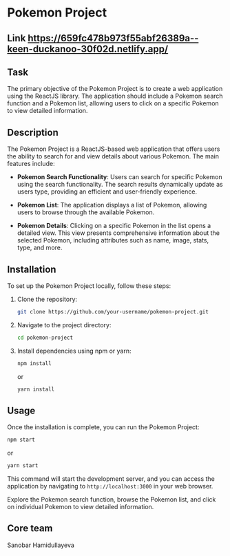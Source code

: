 # Pokemon Project


## Link https://659fc478b973f55abf26389a--keen-duckanoo-30f02d.netlify.app/

## Task

The primary objective of the Pokemon Project is to create a web application using the ReactJS library. The application should include a Pokemon search function and a Pokemon list, allowing users to click on a specific Pokemon to view detailed information.

## Description

The Pokemon Project is a ReactJS-based web application that offers users the ability to search for and view details about various Pokemon. The main features include:

- **Pokemon Search Functionality**: Users can search for specific Pokemon using the search functionality. The search results dynamically update as users type, providing an efficient and user-friendly experience.

- **Pokemon List**: The application displays a list of Pokemon, allowing users to browse through the available Pokemon.

- **Pokemon Details**: Clicking on a specific Pokemon in the list opens a detailed view. This view presents comprehensive information about the selected Pokemon, including attributes such as name, image, stats, type, and more.

## Installation

To set up the Pokemon Project locally, follow these steps:

1. Clone the repository:
   ```bash
   git clone https://github.com/your-username/pokemon-project.git
   ```

2. Navigate to the project directory:
   ```bash
   cd pokemon-project
   ```

3. Install dependencies using npm or yarn:
   ```bash
   npm install
   ```
   or
   ```bash
   yarn install
   ```

## Usage

Once the installation is complete, you can run the Pokemon Project:

```bash
npm start
```

or

```bash
yarn start
```

This command will start the development server, and you can access the application by navigating to `http://localhost:3000` in your web browser.

Explore the Pokemon search function, browse the Pokemon list, and click on individual Pokemon to view detailed information.

## Core team
Sanobar Hamidullayeva